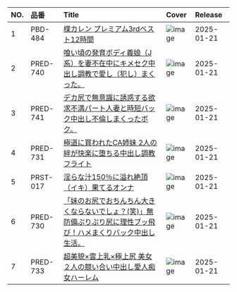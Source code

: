 |NO.|品番|Title|Cover|Release|
|:---|:---|:---|:---|:---|
1|PBD-484|[楪カレン プレミアム3rdベスト12時間](https://www.avmoive.top/index.php/archives/53178/)|![image](https://cdn.up-timely.com/image/8/content/77386/StJWtHpYHUCzkE5CbKJmpeNUPhKbpaNjwp9cUlal.jpg)|2025-01-21
2|PRED-740|[喰い頃の発育ボディ義娘（J系）を妻不在中にキメセク中出し調教で愛し（犯し）まくった。](https://www.avmoive.top/index.php/archives/53177/)|![image](https://cdn.up-timely.com/image/8/content/77389/xiR5D6Vyl4wII4bABvlpUdffbw3t0QYduSQHOB84.jpg)|2025-01-21
3|PRED-741|[デカ尻で無意識に誘惑する欲求不満パート人妻と時短バック中出し不倫しまくったボク。](https://www.avmoive.top/index.php/archives/53176/)|![image](https://cdn.up-timely.com/image/8/content/77388/GXC2HF1wbtc9z9v9E7YSXPSFBIns8Br097Mz2XEf.jpg)|2025-01-21
4|PRED-731|[極道に買われたCA姉妹 2人の絆が快楽に堕ちる中出し調教フライト](https://www.avmoive.top/index.php/archives/53175/)|![image](https://cdn.up-timely.com/image/8/content/77385/e6kNyRO0MNhFAFB7cCIpsRRfkYrQ3buHWGLFUyBF.jpg)|2025-01-21
5|PRST-017|[淫らな汁150％に溢れ絶頂（イキ）果てるオンナ](https://www.avmoive.top/index.php/archives/53174/)|![image](https://cdn.up-timely.com/image/8/content/77387/MrFfD3Efn7HA2hhI4runRwf1l6cuYph0aDH7lFzR.jpg)|2025-01-21
6|PRED-730|[「妹のお尻でおちんちん大きくならないでしょ？(笑)」無防備ぷりぷり尻に理性ブッ飛び！ハメまくりバック中出し生活。](https://www.avmoive.top/index.php/archives/53173/)|![image](https://cdn.up-timely.com/image/8/content/77390/D7wOqfOw12oNaZdBByx2VxOQGIb1lhoayRXUJybU.jpg)|2025-01-21
7|PRED-733|[超美貌×雲上乳×極上尻 美女２人の競い合い中出し愛人痴女ハーレム](https://www.avmoive.top/index.php/archives/53172/)|![image](https://cdn.up-timely.com/image/8/content/77383/lW5HhW7nnTnjVLZHGY7OhXpQWbxuTvOWlnXByMpr.jpg)|2025-01-21